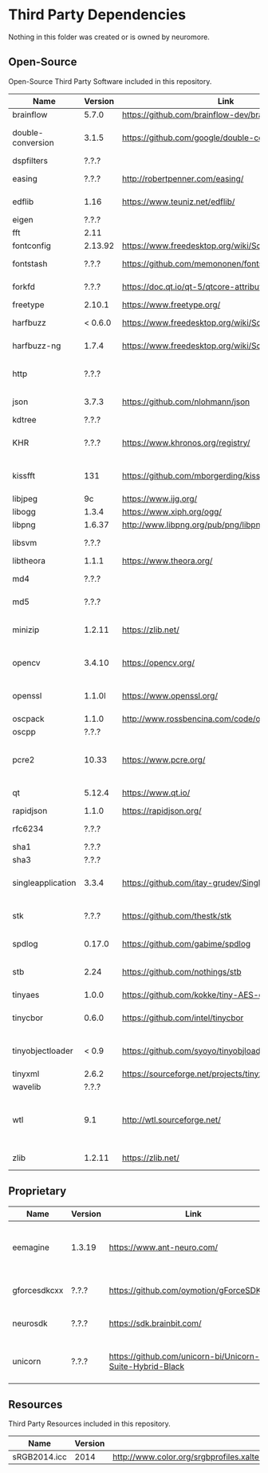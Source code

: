 # Third Party Dependencies

Nothing in this folder was created or is owned by neuromore.

## Open-Source

Open-Source Third Party Software included in this repository.

| Name                | Version  | Link                                                  | Remarks                                 |
|---------------------|----------|-------------------------------------------------------|-----------------------------------------|
| brainflow           | 5.7.0    | https://github.com/brainflow-dev/brainflow            | Brainflow                               |
| double-conversion   | 3.1.5    | https://github.com/google/double-conversion           | Binary-Decimal Conversion               |
| dspfilters          | ?.?.?    |                                                       |                                         |
| easing              | ?.?.?    | http://robertpenner.com/easing/                       | Easing Functions                        |
| edflib              | 1.16     | https://www.teuniz.net/edflib/                        | EDF+/BDF+ File Support                  |
| eigen               | ?.?.?    |                                                       |                                         |
| fft                 | 2.11     |                                                       |                                         |
| fontconfig          | 2.13.92  | https://www.freedesktop.org/wiki/Software/fontconfig/ | Font Config                             |
| fontstash           | ?.?.?    | https://github.com/memononen/fontstash                | Font Texture Atlas Builder              |
| forkfd              | ?.?.?    | https://doc.qt.io/qt-5/qtcore-attribution-forkfd.html | From QT, Linux only                     |
| freetype            | 2.10.1   | https://www.freetype.org/                             | Font Rendering                          |
| harfbuzz            | < 0.6.0  | https://www.freedesktop.org/wiki/Software/HarfBuzz/   | Text Shaping Engine (old)               |
| harfbuzz-ng         | 1.7.4    | https://www.freedesktop.org/wiki/Software/HarfBuzz/   | Text Shaping Engine (new)               |
| http                | ?.?.?    |                                                       | Basic HTTP protocol implementation      |
| json                | 3.7.3    | https://github.com/nlohmann/json                      | JSON for Modern C++                     |
| kdtree              | ?.?.?    |                                                       |                                         |
| KHR                 | ?.?.?    | https://www.khronos.org/registry/                     | Khronos Platform Header                 |
| kissfft             | 131      | https://github.com/mborgerding/kissfft                | Fast Fourier Transform (FFT)            |
| libjpeg             | 9c       | https://www.ijg.org/                                  | JPEG Support                            |
| libogg              | 1.3.4    | https://www.xiph.org/ogg/                             | OGG Support                             |
| libpng              | 1.6.37   | http://www.libpng.org/pub/png/libpng.html             | PNG Support                             |
| libsvm              | ?.?.?    |                                                       | Support Vector Machine AI               |
| libtheora           | 1.1.1    | https://www.theora.org/                               |                                         |
| md4                 | ?.?.?    |                                                       | MD4 Hash Implementation                 |
| md5                 | ?.?.?    |                                                       | MD5 Hash Implementation                 |
| minizip             | 1.2.11   | https://zlib.net/                                     | Minimal Zip File Support (from zlib)    |
| opencv              | 3.4.10   | https://opencv.org/                                   | OpenCV Framework (only partial)         |
| openssl             | 1.1.0l   | https://www.openssl.org/                              | SSL+TLS and various crypt-algorithms    |
| oscpack             | 1.1.0    | http://www.rossbencina.com/code/oscpack               | OSC protocol                            |
| oscpp               | ?.?.?    |                                                       |                                         |
| pcre2               | 10.33    | https://www.pcre.org/                                 | Perl Compatible Regular Expressions     |
| qt                  | 5.12.4   | https://www.qt.io/                                    | Qt Framework (only partial)             |
| rapidjson           | 1.1.0    | https://rapidjson.org/                                | JSON Support                            |
| rfc6234             | ?.?.?    |                                                       | RFC6234 Implementation                  |
| sha1                | ?.?.?    |                                                       | SHA1                                    |
| sha3                | ?.?.?    |                                                       | SHA3                                    |
| singleapplication   | 3.3.4    | https://github.com/itay-grudev/SingleApplication      | Qt Single Application Extension         |
| stk                 | ?.?.?    | https://github.com/thestk/stk                         | Audio Synthesis Library                 |
| spdlog              | 0.17.0   | https://github.com/gabime/spdlog                      | C++ Logging Library                     |
| stb                 | 2.24     | https://github.com/nothings/stb                       | Single File Header Libraries            |
| tinyaes             | 1.0.0    | https://github.com/kokke/tiny-AES-c                   | AES Support                             |
| tinycbor            | 0.6.0    | https://github.com/intel/tinycbor                     | Concise Binary Object Representation    |
| tinyobjectloader    | < 0.9    | https://github.com/syoyo/tinyobjloader                | WaveFront OBJ Format Support            |
| tinyxml             | 2.6.2    | https://sourceforge.net/projects/tinyxml/             | XML Support                             |
| wavelib             | ?.?.?    |                                                       |                                         |
| wtl                 | 9.1      | http://wtl.sourceforge.net/                           | Windows Template Library (Windows only) |
| zlib                | 1.2.11   | https://zlib.net/                                     | ZIP Compression                         |

## Proprietary

| Name                | Version  | Link                                                     | Remarks                                 |
|---------------------|----------|----------------------------------------------------------|-----------------------------------------|
| eemagine            | 1.3.19   | https://www.ant-neuro.com/                               | eego amplifier / antneuro eeg           |
| gforcesdkcxx        | ?.?.?    | https://github.com/oymotion/gForceSDKCXX                 | Oymotion gforce pro                     |
| neurosdk            | ?.?.?    | https://sdk.brainbit.com/                                | Callibri & BrainBit - EEG               |
| unicorn             | ?.?.?    | https://github.com/unicorn-bi/Unicorn-Suite-Hybrid-Black | Unicorn Suite Hybrid Black              |

## Resources

Third Party Resources included in this repository.

| Name                | Version    |                                           |
|---------------------|------------|-------------------------------------------|
| sRGB2014.icc        | 2014       | http://www.color.org/srgbprofiles.xalter  |
